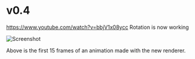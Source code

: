 # v0.4

https://www.youtube.com/watch?v=bbjV1x08ycc Rotation is now working



![Screenshot](https://imgur.com/Le60jSa.gifv)

Above is the first 15 frames of an animation made with the new renderer.


